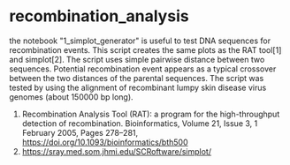 # recombination_analysis

the notebook "1_simplot_generator" is useful to test DNA sequences for recombination events. This script creates the same plots as the RAT tool[1] and simplot[2]. The script uses simple pairwise distance between two sequences. Potential recombination event appears as a typical crossover between the two distances of the parental sequences.
The script was tested by using the alignment of recombinant lumpy skin disease virus genomes (about 150000 bp long). 


1. Recombination Analysis Tool (RAT): a program for the high-throughput detection of recombination. Bioinformatics, Volume 21, Issue 3, 1 February 2005, Pages 278–281, https://doi.org/10.1093/bioinformatics/bth500
2. https://sray.med.som.jhmi.edu/SCRoftware/simplot/ 
